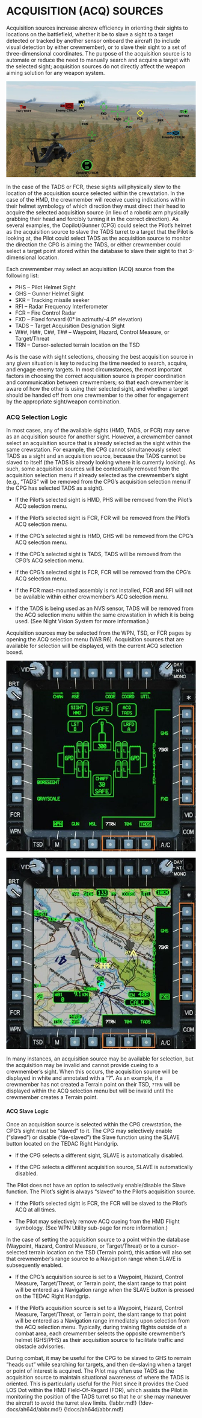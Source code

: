 
# ACQUISITION (ACQ) SOURCES

Acquisition sources increase aircrew efficiency in orienting their sights to locations on the battlefield, whether it
be to slave a sight to a target detected or tracked by another sensor onboard the aircraft (to include visual
detection by either crewmember), or to slave their sight to a set of three-dimensional coordinates. The purpose
of the acquisition source is to automate or reduce the need to manually search and acquire a target with the
selected sight; acquisition sources do not directly affect the weapon aiming solution for any weapon system.

![Acquisition sources on the battlefield](img/img-286-1-screen.jpg)


In the case of the TADS or FCR, these sights will physically slew to the location of the acquisition source selected
within the crewstation. In the case of the HMD, the crewmember will receive cueing indications within their
helmet symbology of which direction they must direct their head to acquire the selected acquisition source (in
lieu of a robotic arm physically grabbing their head and forcibly turning it in the correct direction). As several
examples, the Copilot/Gunner (CPG) could select the Pilot’s helmet as the acquisition source to slave the TADS
turret to a target that the Pilot is looking at, the Pilot could select TADS as the acquisition source to monitor the
direction the CPG is aiming the TADS, or either crewmember could select a target point stored within the database
to slave their sight to that 3-dimensional location.

Each crewmember may select an acquisition (ACQ) source from the following list:

- PHS – Pilot Helmet Sight                   
- GHS – Gunner Helmet Sight                  
- SKR – Tracking missile seeker              
- RFI – Radar Frequency Interferometer                  
- FCR – Fire Control Radar                   
-  FXD – Fixed forward (0° in azimuth/-4.9° elevation)
-  TADS – Target Acquisition Designation Sight
-  W##, H##, C##, T## – Waypoint, Hazard, Control Measure, or Target/Threat
-  TRN – Cursor-selected terrain location on the TSD

As is the case with sight selections, choosing the best acquisition source in any given situation is key to reducing
the time needed to search, acquire, and engage enemy targets. In most circumstances, the most important
factors in choosing the correct acquisition source is proper coordination and communication between
crewmembers; so that each crewmember is aware of how the other is using their selected sight, and whether a
target should be handed off from one crewmember to the other for engagement by the appropriate sight/weapon
combination.

### ACQ Selection Logic

In most cases, any of the available sights (HMD, TADS, or FCR) may serve as an acquisition source for another
sight. However, a crewmember cannot select an acquisition source that is already selected as the sight within
the same crewstation. For example, the CPG cannot simultaneously select TADS as a sight and an acquisition
source, because the TADS cannot be slaved to itself (the TADS is already looking where it is currently looking).
As such, some acquisition sources will be contextually removed from the acquisition selection menu if already
selected as the crewmember’s sight (e.g., “TADS” will be removed from the CPG’s acquisition selection menu if
the CPG has selected TADS as a sight).

- If the Pilot’s selected sight is HMD, PHS will be removed from the Pilot’s ACQ selection menu.

- If the Pilot’s selected sight is FCR, FCR will be removed from the Pilot’s ACQ selection menu.

- If the CPG’s selected sight is HMD, GHS will be removed from the CPG’s ACQ selection menu.

- If the CPG’s selected sight is TADS, TADS will be removed from the CPG’s ACQ selection menu.

- If the CPG’s selected sight is FCR, FCR will be removed from the CPG’s ACQ selection menu.

- If the FCR mast-mounted assembly is not installed, FCR and RFI will not be available within either
     crewmember’s ACQ selection menu.

- If the TADS is being used as an NVS sensor, TADS will be removed from the ACQ selection menu within the
     same crewstation in which it is being used. (See Night Vision System for more information.)

Acquisition sources may be selected from the WPN, TSD, or FCR pages by opening the ACQ selection menu (VAB R6).
Acquisition sources that are available for selection will be displayed, with the current ACQ selection boxed.

![ ](img/img-287-1-screen.jpg)





![Acquisition (ACQ) Selection Menu](img/img-287-2-screen.jpg)


In many instances, an acquisition source may be available for selection, but the acquisition may be invalid and
cannot provide cueing to a crewmember’s sight. When this occurs, the acquisition source will be displayed in
white and annotated with a “?”. As an example, if a crewmember has not created a Terrain point on their TSD,
`?TRN` will be displayed within the ACQ selection menu but will be invalid until the crewmember creates a Terrain
point.

#### ACQ Slave Logic

Once an acquisition source is selected within the CPG crewstation, the CPG’s sight must be “slaved” to it. The
CPG may selectively enable (“slaved”) or disable (“de-slaved”) the Slave function using the SLAVE button located
on the TEDAC Right Handgrip.

- If the CPG selects a different sight, SLAVE is automatically disabled.

- If the CPG selects a different acquisition source, SLAVE is automatically disabled.

The Pilot does not have an option to selectively enable/disable the Slave function. The Pilot’s sight is always
“slaved” to the Pilot’s acquisition source.

- If the Pilot’s selected sight is FCR, the FCR will be slaved to the Pilot’s ACQ at all times.

- The Pilot may selectively remove ACQ cueing from the HMD Flight symbology. (See WPN Utility sub-page
     for more information.)

In the case of setting the acquisition source to a point within the database (Waypoint, Hazard, Control Measure,
or Target/Threat) or to a cursor-selected terrain location on the TSD (Terrain point), this action will also set that
crewmember’s range source to a Navigation range when SLAVE is subsequently enabled.

- If the CPG’s acquisition source is set to a Waypoint, Hazard, Control Measure, Target/Threat, or Terrain
     point, the slant range to that point will be entered as a Navigation range when the SLAVE button is pressed
     on the TEDAC Right Handgrip.

- If the Pilot’s acquisition source is set to a Waypoint, Hazard, Control Measure, Target/Threat, or Terrain
     point, the slant range to that point will be entered as a Navigation range immediately upon selection from
     the ACQ selection menu.
Typically, during training flights outside of a combat area, each crewmember selects the opposite crewmember’s
helmet (GHS/PHS) as their acquisition source to facilitate traffic and obstacle advisories.

During combat, it may be useful for the CPG to be slaved to GHS to remain “heads out” while searching for
targets, and then de-slaving when a target or point of interest is acquired. The Pilot may often use TADS as the
acquisition source to maintain situational awareness of where the TADS is oriented. This is particularly useful for
the Pilot since it provides the Cued LOS Dot within the HMD Field-Of-Regard (FOR), which assists the Pilot in
monitoring the position of the TADS turret so that he or she may maneuver the aircraft to avoid the turret slew
limits.
{!abbr.md!}
{!dev-docs/ah64d/abbr.md!}
{!docs/ah64d/abbr.md!}
